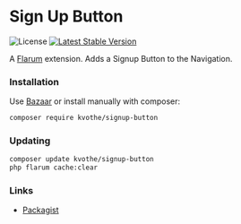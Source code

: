 # Sign Up Button

![License](https://img.shields.io/badge/license-MIT-blue.svg) [![Latest Stable Version](https://img.shields.io/packagist/v/kvothe/signup-button.svg)](https://packagist.org/packages/kvothe/signup-button)

A [Flarum](http://flarum.org) extension. Adds a Signup Button to the Navigation.

### Installation

Use [Bazaar](https://discuss.flarum.org/d/5151-flagrow-bazaar-the-extension-marketplace) or install manually with composer:

```sh
composer require kvothe/signup-button
```

### Updating

```sh
composer update kvothe/signup-button
php flarum cache:clear
```

### Links

- [Packagist](https://packagist.org/packages/kvothe/signup-button)
